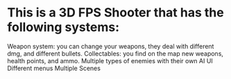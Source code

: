 #  This is a 3D FPS Shooter that has the following systems:
Weapon system: you can change your weapons, they deal with different dmg, and different bullets.
Collectables: you find on the map new weapons, health points, and ammo.
Multiple types of enemies with their own AI
UI
Different menus
Multiple Scenes
